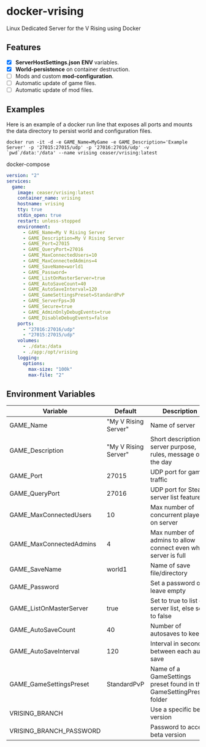 # docker-vrising
Linux Dedicated Server for the V Rising using Docker

## Features
- [x] **ServerHostSettings.json** **ENV** variables.
- [x] **World-persistence** on container destruction.
- [ ] Mods and custom **mod-configuration**.
- [ ] Automatic update of game files.
- [ ] Automatic update of mod files.

## Examples

Here is an example of a docker run line that exposes all ports and mounts the data directory to persist world and configuration files.

```SHELL
docker run -it -d -e GAME_Name=MyGame -e GAME_Description='Example Server' -p '27015:27015/udp' -p '27016:27016/udp' -v `pwd`/data:'/data' --name vrising ceaser/vrising:latest
```

docker-compose

```YAML
version: "2"
services:
  game:
    image: ceaser/vrising:latest
    container_name: vrising
    hostname: vrising
    tty: true
    stdin_open: true
    restart: unless-stopped
    environment:
      - GAME_Name=My V Rising Server
      - GAME_Description=My V Rising Server
      - GAME_Port=27015
      - GAME_QueryPort=27016
      - GAME_MaxConnectedUsers=10
      - GAME_MaxConnectedAdmins=4
      - GAME_SaveName=world1
      - GAME_Password=
      - GAME_ListOnMasterServer=true
      - GAME_AutoSaveCount=40
      - GAME_AutoSaveInterval=120
      - GAME_GameSettingsPreset=StandardPvP
      - GAME_ServerFps=30
      - GAME_Secure=true
      - GAME_AdminOnlyDebugEvents=true
      - GAME_DisableDebugEvents=false
    ports:
      - "27016:27016/udp"
      - "27015:27015/udp"
    volumes:
      - ./data:/data
      - ./app:/opt/vrising
    logging:
      options:
        max-size: "100k"
        max-file: "2"
```

## Environment Variables

| Variable | Default | Description |
| - | - | - |
| GAME_Name | "My V Rising Server" | Name of server |
| GAME_Description | "My V Rising Server" | Short description of server purpose, rules, message of the day |
| GAME_Port | 27015 | UDP port for game traffic |
| GAME_QueryPort | 27016 | UDP port for Steam server list features |
| GAME_MaxConnectedUsers | 10 | Max number of concurrent players on server |
| GAME_MaxConnectedAdmins | 4 | Max number of admins to allow connect even when server is full |
| GAME_SaveName | world1 | Name of save file/directory |
| GAME_Password |  | Set a password or leave empty |
| GAME_ListOnMasterServer | true | Set to true to list on server list, else set to false |
| GAME_AutoSaveCount | 40 | Number of autosaves to keep |
| GAME_AutoSaveInterval | 120 | Interval in seconds between each auto save |
| GAME_GameSettingsPreset | StandardPvP | Name of a GameSettings preset found in the GameSettingPresets folder |
| VRISING_BRANCH | | Use a specific beta version |
| VRISING_BRANCH_PASSWORD | | Password to access beta version |
